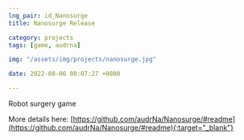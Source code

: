 ```yaml
---
lng_pair: id_Nanosurge
title: Nanosurge Release

category: projects
tags: [game, audrna]

img: "/assets/img/projects/nanosurge.jpg"

date: 2022-08-06 00:07:27 +0800

---
```


<!-- outline-start -->
Robot surgery game
<!-- outline-end -->

More details here: [https://github.com/audrNa/Nanosurge/#readme](https://github.com/audrNa/Nanosurge/#readme){:target="_blank"}

